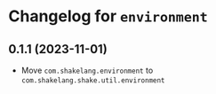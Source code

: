 # Changelog for `environment`

## 0.1.1 (2023-11-01)

- Move `com.shakelang.environment` to `com.shakelang.shake.util.environment`

